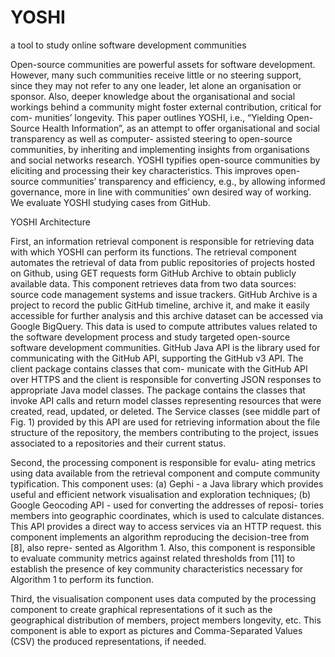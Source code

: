 YOSHI
=====

a tool to study online software development communities

Open-source communities are powerful assets for software development. However, many such communities receive little or no steering support, since they may not refer to any one leader, let alone an organisation or sponsor. Also, deeper knowledge about the organisational and social workings behind a community might foster external contribution, critical for com- munities’ longevity. This paper outlines YOSHI, i.e., “Yielding Open-Source Health Information”, as an attempt to offer organisational and social transparency as well as computer- assisted steering to open-source communities, by inheriting and implementing insights from organisations and social networks research. YOSHI typifies open-source communities by eliciting and processing their key characteristics. This improves open- source communities’ transparency and efficiency, e.g., by allowing informed governance, more in line with communities’ own desired way of working. We evaluate YOSHI studying cases from GitHub.

YOSHI Architecture

First, an information retrieval component is responsible for retrieving data with which YOSHI can perform its functions. The retrieval component automates the retrieval of data from public repositories of projects hosted on Github, using GET requests form GitHub Archive to obtain publicly available data. This component retrieves data from two data sources: source code management systems and issue trackers. GitHub Archive is a project to record the public GitHub timeline, archive it, and make it easily accessible for further analysis and this archive dataset can be accessed via Google BigQuery. This data is used to compute attributes values related to the software development process and study targeted open-source software development communities. GitHub Java API is the library used for communicating with the GitHub API, supporting the GitHub v3 API. The client package contains classes that com- municate with the GitHub API over HTTPS and the client is responsible for converting JSON responses to appropriate Java model classes. The package contains the classes that invoke API calls and return model classes representing resources that were created, read, updated, or deleted. The Service classes (see middle part of Fig. 1) provided by this API are used for retrieving information about the file structure of the repository, the members contributing to the project, issues associated to a repositories and their current status.

Second, the processing component is responsible for evalu- ating metrics using data available from the retrieval component and compute community typification. This component uses: (a) Gephi - a Java library which provides useful and efficient network visualisation and exploration techniques; (b) Google Geocoding API - used for converting the addresses of reposi- tories members into geographic coordinates, which is used to calculate distances. This API provides a direct way to access services via an HTTP request. this component implements an algorithm reproducing the decision-tree from [8], also repre- sented as Algorithm 1. Also, this component is responsible to evaluate community metrics against related thresholds from [11] to establish the presence of key community characteristics necessary for Algorithm 1 to perform its function. 

Third, the visualisation component uses data computed by the processing component to create graphical representations of it such as the geographical distribution of members, project members longevity, etc. This component is able to export as pictures and Comma-Separated Values (CSV) the produced representations, if needed.
